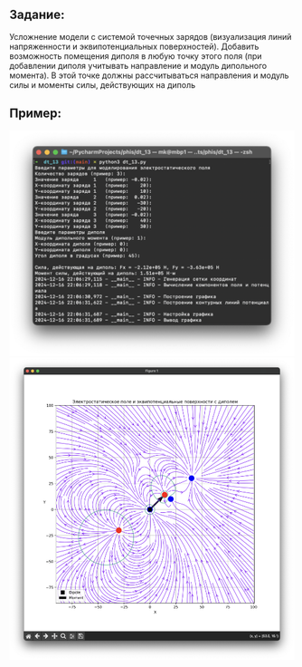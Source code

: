 ## Задание:

Усложнение модели с системой точечных зарядов (визуализация линий напряженности и эквипотенциальных поверхностей).
Добавить возможность помещения диполя в любую точку этого поля (при добавлении диполя учитывать направление и модуль
дипольного момента). В этой точке должны рассчитываться направления и модуль силы и моменты силы, действующих на диполь

## Пример:

![пример 1 ввод](./examp-1-inp.png)
![пример 1 результат](./examp-1-out.png)

